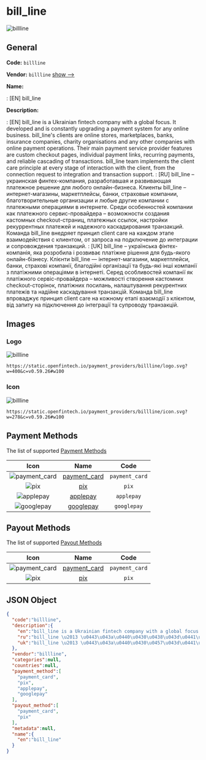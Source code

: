 
# bill_line 
![billline](https://static.openfintech.io/payment_providers/billline/logo.svg?w=400&c=v0.59.26#w100)  

## General 
 
**Code:** `billline` 
 
**Vendor:** `billline` [show -->](/vendors/billline/) 
 
**Name:** 
 
:	[EN] bill_line 
 
**Description:** 
 
: [EN] bill_line is a Ukrainian fintech company with a global focus. It developed and is constantly upgrading a payment system for any online business. bill_line's clients are online stores, marketplaces, banks, insurance companies, charity organisations and any other companies with online payment operations. Their main payment service provider features are custom checkout pages, individual payment links, recurring payments, and reliable cascading of transactions. bill_line team implements the client care principle at every stage of interaction with the client, from the connection request to integration and transaction support. 
: [RU] bill_line – украинская финтех-компания, разработавшая и развивающая платежное решение для любого онлайн-бизнеса. Клиенты bill_line – интернет-магазины, маркетплейсы, банки, страховые компании, благотворительные организации и любые другие компании с платежными операциями в интернете. Среди особенностей компании как платежного сервис-провайдера – возможности создания кастомных checkout-страниц, платежных ссылок, настройки рекуррентных платежей и надежного каскадирования транзакций. Команда bill_line внедряет принцип client care на каждом этапе взаимодействия с клиентом, от запроса на подключение до интеграции и сопровождения транзакций. 
: [UK] bill_line – українська фінтех-компанія, яка розробила і розвиває платіжне рішення для будь-якого онлайн-бізнесу. Клієнти bill_line — інтернет-магазини, маркетплейси, банки, страхові компанії, благодійні організації та будь-які інші компанії з платіжними операціями в інтернеті. Серед особливостей компанії як платіжного сервіс-провайдера – можливості створення кастомних checkout-сторінок, платіжних посилань, налаштування рекурентних платежів та надійне каскадування транзакцій. Команда bill_line впроваджує принцип client care на кожному етапі взаємодії з клієнтом, від запиту на підключення до інтеграції та супроводу транзакцій. 
 

## Images 

### Logo 
 
![billline](https://static.openfintech.io/payment_providers/billline/logo.svg?w=400&c=v0.59.26#w100)  

```
https://static.openfintech.io/payment_providers/billline/logo.svg?w=400&c=v0.59.26#w100
```  

### Icon 
 
![billline](https://static.openfintech.io/payment_providers/billline/icon.svg?w=278&c=v0.59.26#w100)  

```
https://static.openfintech.io/payment_providers/billline/icon.svg?w=278&c=v0.59.26#w100
```  

## Payment Methods 
 
The list of supported [Payment Methods](/payment-methods/) 

|Icon|Name|Code| 
|:---:|:---:|:---:| 
|![payment_card](https://static.openfintech.io/payment_methods/payment_card/icon.svg?w=278&c=v0.59.26#w100) |[payment_card](/payment-methods/payment_card/)|`payment_card`| 
|![pix](https://static.openfintech.io/payment_methods/pix/icon.svg?w=278&c=v0.59.26#w100) |[pix](/payment-methods/pix/)|`pix`| 
|![applepay](https://static.openfintech.io/payment_methods/applepay/icon.svg?w=278&c=v0.59.26#w100) |[applepay](/payment-methods/applepay/)|`applepay`| 
|![googlepay](https://static.openfintech.io/payment_methods/googlepay/icon.svg?w=278&c=v0.59.26#w100) |[googlepay](/payment-methods/googlepay/)|`googlepay`| 
 

## Payout Methods 
 
The list of supported [Payout Methods](/payout-methods/) 

|Icon|Name|Code| 
|:---:|:---:|:---:| 
|![payment_card](https://static.openfintech.io/payout_methods/payment_card/icon.svg?w=278&c=v0.59.26#w40) |[payment_card](payout-methodspayment_card/)|`payment_card`| 
|![pix](https://static.openfintech.io/payout_methods/pix/icon.svg?w=278&c=v0.59.26#w40) |[pix](payout-methodspix/)|`pix`| 
 

## JSON Object 

```json
{
  "code":"billline",
  "description":{
    "en":"bill_line is a Ukrainian fintech company with a global focus. It developed and is constantly upgrading a payment system for any online business. bill_line's clients are online stores, marketplaces, banks, insurance companies, charity organisations and any other companies with online payment operations. Their main payment service provider features are custom checkout pages, individual payment links, recurring payments, and reliable cascading of transactions. bill_line team implements the client care principle at every stage of interaction with the client, from the connection request to integration and transaction support.",
    "ru":"bill_line \u2013 \u0443\u043a\u0440\u0430\u0438\u043d\u0441\u043a\u0430\u044f \u0444\u0438\u043d\u0442\u0435\u0445-\u043a\u043e\u043c\u043f\u0430\u043d\u0438\u044f, \u0440\u0430\u0437\u0440\u0430\u0431\u043e\u0442\u0430\u0432\u0448\u0430\u044f \u0438 \u0440\u0430\u0437\u0432\u0438\u0432\u0430\u044e\u0449\u0430\u044f \u043f\u043b\u0430\u0442\u0435\u0436\u043d\u043e\u0435 \u0440\u0435\u0448\u0435\u043d\u0438\u0435 \u0434\u043b\u044f \u043b\u044e\u0431\u043e\u0433\u043e \u043e\u043d\u043b\u0430\u0439\u043d-\u0431\u0438\u0437\u043d\u0435\u0441\u0430. \u041a\u043b\u0438\u0435\u043d\u0442\u044b bill_line \u2013 \u0438\u043d\u0442\u0435\u0440\u043d\u0435\u0442-\u043c\u0430\u0433\u0430\u0437\u0438\u043d\u044b, \u043c\u0430\u0440\u043a\u0435\u0442\u043f\u043b\u0435\u0439\u0441\u044b, \u0431\u0430\u043d\u043a\u0438, \u0441\u0442\u0440\u0430\u0445\u043e\u0432\u044b\u0435 \u043a\u043e\u043c\u043f\u0430\u043d\u0438\u0438, \u0431\u043b\u0430\u0433\u043e\u0442\u0432\u043e\u0440\u0438\u0442\u0435\u043b\u044c\u043d\u044b\u0435 \u043e\u0440\u0433\u0430\u043d\u0438\u0437\u0430\u0446\u0438\u0438 \u0438 \u043b\u044e\u0431\u044b\u0435 \u0434\u0440\u0443\u0433\u0438\u0435 \u043a\u043e\u043c\u043f\u0430\u043d\u0438\u0438 \u0441 \u043f\u043b\u0430\u0442\u0435\u0436\u043d\u044b\u043c\u0438 \u043e\u043f\u0435\u0440\u0430\u0446\u0438\u044f\u043c\u0438 \u0432 \u0438\u043d\u0442\u0435\u0440\u043d\u0435\u0442\u0435. \u0421\u0440\u0435\u0434\u0438 \u043e\u0441\u043e\u0431\u0435\u043d\u043d\u043e\u0441\u0442\u0435\u0439 \u043a\u043e\u043c\u043f\u0430\u043d\u0438\u0438 \u043a\u0430\u043a \u043f\u043b\u0430\u0442\u0435\u0436\u043d\u043e\u0433\u043e \u0441\u0435\u0440\u0432\u0438\u0441-\u043f\u0440\u043e\u0432\u0430\u0439\u0434\u0435\u0440\u0430 \u2013 \u0432\u043e\u0437\u043c\u043e\u0436\u043d\u043e\u0441\u0442\u0438 \u0441\u043e\u0437\u0434\u0430\u043d\u0438\u044f \u043a\u0430\u0441\u0442\u043e\u043c\u043d\u044b\u0445 checkout-\u0441\u0442\u0440\u0430\u043d\u0438\u0446, \u043f\u043b\u0430\u0442\u0435\u0436\u043d\u044b\u0445 \u0441\u0441\u044b\u043b\u043e\u043a, \u043d\u0430\u0441\u0442\u0440\u043e\u0439\u043a\u0438 \u0440\u0435\u043a\u0443\u0440\u0440\u0435\u043d\u0442\u043d\u044b\u0445 \u043f\u043b\u0430\u0442\u0435\u0436\u0435\u0439 \u0438 \u043d\u0430\u0434\u0435\u0436\u043d\u043e\u0433\u043e \u043a\u0430\u0441\u043a\u0430\u0434\u0438\u0440\u043e\u0432\u0430\u043d\u0438\u044f \u0442\u0440\u0430\u043d\u0437\u0430\u043a\u0446\u0438\u0439. \u041a\u043e\u043c\u0430\u043d\u0434\u0430 bill_line \u0432\u043d\u0435\u0434\u0440\u044f\u0435\u0442 \u043f\u0440\u0438\u043d\u0446\u0438\u043f client care \u043d\u0430 \u043a\u0430\u0436\u0434\u043e\u043c \u044d\u0442\u0430\u043f\u0435 \u0432\u0437\u0430\u0438\u043c\u043e\u0434\u0435\u0439\u0441\u0442\u0432\u0438\u044f \u0441 \u043a\u043b\u0438\u0435\u043d\u0442\u043e\u043c, \u043e\u0442 \u0437\u0430\u043f\u0440\u043e\u0441\u0430 \u043d\u0430 \u043f\u043e\u0434\u043a\u043b\u044e\u0447\u0435\u043d\u0438\u0435 \u0434\u043e \u0438\u043d\u0442\u0435\u0433\u0440\u0430\u0446\u0438\u0438 \u0438 \u0441\u043e\u043f\u0440\u043e\u0432\u043e\u0436\u0434\u0435\u043d\u0438\u044f \u0442\u0440\u0430\u043d\u0437\u0430\u043a\u0446\u0438\u0439.",
    "uk":"bill_line \u2013 \u0443\u043a\u0440\u0430\u0457\u043d\u0441\u044c\u043a\u0430 \u0444\u0456\u043d\u0442\u0435\u0445-\u043a\u043e\u043c\u043f\u0430\u043d\u0456\u044f, \u044f\u043a\u0430 \u0440\u043e\u0437\u0440\u043e\u0431\u0438\u043b\u0430 \u0456 \u0440\u043e\u0437\u0432\u0438\u0432\u0430\u0454 \u043f\u043b\u0430\u0442\u0456\u0436\u043d\u0435 \u0440\u0456\u0448\u0435\u043d\u043d\u044f \u0434\u043b\u044f \u0431\u0443\u0434\u044c-\u044f\u043a\u043e\u0433\u043e \u043e\u043d\u043b\u0430\u0439\u043d-\u0431\u0456\u0437\u043d\u0435\u0441\u0443. \u041a\u043b\u0456\u0454\u043d\u0442\u0438 bill_line \u2014 \u0456\u043d\u0442\u0435\u0440\u043d\u0435\u0442-\u043c\u0430\u0433\u0430\u0437\u0438\u043d\u0438, \u043c\u0430\u0440\u043a\u0435\u0442\u043f\u043b\u0435\u0439\u0441\u0438, \u0431\u0430\u043d\u043a\u0438, \u0441\u0442\u0440\u0430\u0445\u043e\u0432\u0456 \u043a\u043e\u043c\u043f\u0430\u043d\u0456\u0457, \u0431\u043b\u0430\u0433\u043e\u0434\u0456\u0439\u043d\u0456 \u043e\u0440\u0433\u0430\u043d\u0456\u0437\u0430\u0446\u0456\u0457 \u0442\u0430 \u0431\u0443\u0434\u044c-\u044f\u043a\u0456 \u0456\u043d\u0448\u0456 \u043a\u043e\u043c\u043f\u0430\u043d\u0456\u0457 \u0437 \u043f\u043b\u0430\u0442\u0456\u0436\u043d\u0438\u043c\u0438 \u043e\u043f\u0435\u0440\u0430\u0446\u0456\u044f\u043c\u0438 \u0432 \u0456\u043d\u0442\u0435\u0440\u043d\u0435\u0442\u0456. \u0421\u0435\u0440\u0435\u0434 \u043e\u0441\u043e\u0431\u043b\u0438\u0432\u043e\u0441\u0442\u0435\u0439 \u043a\u043e\u043c\u043f\u0430\u043d\u0456\u0457 \u044f\u043a \u043f\u043b\u0430\u0442\u0456\u0436\u043d\u043e\u0433\u043e \u0441\u0435\u0440\u0432\u0456\u0441-\u043f\u0440\u043e\u0432\u0430\u0439\u0434\u0435\u0440\u0430 \u2013 \u043c\u043e\u0436\u043b\u0438\u0432\u043e\u0441\u0442\u0456 \u0441\u0442\u0432\u043e\u0440\u0435\u043d\u043d\u044f \u043a\u0430\u0441\u0442\u043e\u043c\u043d\u0438\u0445 checkout-\u0441\u0442\u043e\u0440\u0456\u043d\u043e\u043a, \u043f\u043b\u0430\u0442\u0456\u0436\u043d\u0438\u0445 \u043f\u043e\u0441\u0438\u043b\u0430\u043d\u044c, \u043d\u0430\u043b\u0430\u0448\u0442\u0443\u0432\u0430\u043d\u043d\u044f \u0440\u0435\u043a\u0443\u0440\u0435\u043d\u0442\u043d\u0438\u0445 \u043f\u043b\u0430\u0442\u0435\u0436\u0456\u0432 \u0442\u0430 \u043d\u0430\u0434\u0456\u0439\u043d\u0435 \u043a\u0430\u0441\u043a\u0430\u0434\u0443\u0432\u0430\u043d\u043d\u044f \u0442\u0440\u0430\u043d\u0437\u0430\u043a\u0446\u0456\u0439. \u041a\u043e\u043c\u0430\u043d\u0434\u0430 bill_line \u0432\u043f\u0440\u043e\u0432\u0430\u0434\u0436\u0443\u0454 \u043f\u0440\u0438\u043d\u0446\u0438\u043f client care \u043d\u0430 \u043a\u043e\u0436\u043d\u043e\u043c\u0443 \u0435\u0442\u0430\u043f\u0456 \u0432\u0437\u0430\u0454\u043c\u043e\u0434\u0456\u0457 \u0437 \u043a\u043b\u0456\u0454\u043d\u0442\u043e\u043c, \u0432\u0456\u0434 \u0437\u0430\u043f\u0438\u0442\u0443 \u043d\u0430 \u043f\u0456\u0434\u043a\u043b\u044e\u0447\u0435\u043d\u043d\u044f \u0434\u043e \u0456\u043d\u0442\u0435\u0433\u0440\u0430\u0446\u0456\u0457 \u0442\u0430 \u0441\u0443\u043f\u0440\u043e\u0432\u043e\u0434\u0443 \u0442\u0440\u0430\u043d\u0437\u0430\u043a\u0446\u0456\u0439."
  },
  "vendor":"billline",
  "categories":null,
  "countries":null,
  "payment_method":[
    "payment_card",
    "pix",
    "applepay",
    "googlepay"
  ],
  "payout_method":[
    "payment_card",
    "pix"
  ],
  "metadata":null,
  "name":{
    "en":"bill_line"
  }
}
```  
